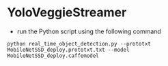 # YoloVeggieStreamer

- run the Python script using the following command

``python real_time_object_detection.py --prototxt MobileNetSSD_deploy.prototxt.txt --model MobileNetSSD_deploy.caffemodel
``
